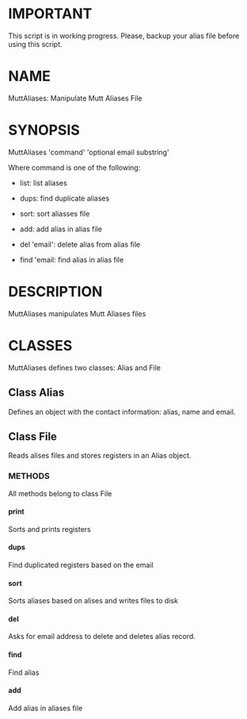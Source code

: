 IMPORTANT
=========

This script is in working progress. Please, backup your alias file before using this script.

NAME
====

MuttAliases: Manipulate Mutt Aliases File

SYNOPSIS
========

MuttAliases 'command' 'optional email substring'

Where command is one of the following:

  * list: list aliases

  * dups: find duplicate aliases

  * sort: sort aliasses file

  * add: add alias in alias file

  * del 'email': delete alias from alias file

  * find 'email: find alias in alias file

DESCRIPTION
===========

MuttAliases manipulates Mutt Aliases files

CLASSES
=======

MuttAliases defines two classes: Alias and File

Class Alias 
------------

Defines an object with the contact information: alias, name and email.

Class File
----------

Reads alises files and stores registers in an Alias object. 

### METHODS

All methods belong to class File

#### print

Sorts and prints registers

#### dups

Find duplicated registers based on the email

#### sort

Sorts aliases based on alises and writes files to disk

#### del

Asks for email address to delete and deletes alias record. 

#### find

Find alias

#### add 

Add alias in aliases file

